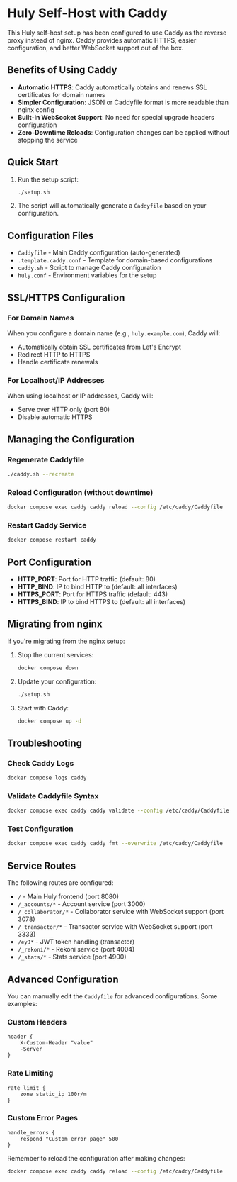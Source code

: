 # Huly Self-Host with Caddy

This Huly self-host setup has been configured to use Caddy as the reverse proxy instead of nginx. Caddy provides automatic HTTPS, easier configuration, and better WebSocket support out of the box.

## Benefits of Using Caddy

- **Automatic HTTPS**: Caddy automatically obtains and renews SSL certificates for domain names
- **Simpler Configuration**: JSON or Caddyfile format is more readable than nginx config
- **Built-in WebSocket Support**: No need for special upgrade headers configuration
- **Zero-Downtime Reloads**: Configuration changes can be applied without stopping the service

## Quick Start

1. Run the setup script:
   ```bash
   ./setup.sh
   ```

2. The script will automatically generate a `Caddyfile` based on your configuration.

## Configuration Files

- `Caddyfile` - Main Caddy configuration (auto-generated)
- `.template.caddy.conf` - Template for domain-based configurations
- `caddy.sh` - Script to manage Caddy configuration
- `huly.conf` - Environment variables for the setup

## SSL/HTTPS Configuration

### For Domain Names
When you configure a domain name (e.g., `huly.example.com`), Caddy will:
- Automatically obtain SSL certificates from Let's Encrypt
- Redirect HTTP to HTTPS
- Handle certificate renewals

### For Localhost/IP Addresses
When using localhost or IP addresses, Caddy will:
- Serve over HTTP only (port 80)
- Disable automatic HTTPS

## Managing the Configuration

### Regenerate Caddyfile
```bash
./caddy.sh --recreate
```

### Reload Configuration (without downtime)
```bash
docker compose exec caddy caddy reload --config /etc/caddy/Caddyfile
```

### Restart Caddy Service
```bash
docker compose restart caddy
```

## Port Configuration

- **HTTP_PORT**: Port for HTTP traffic (default: 80)
- **HTTP_BIND**: IP to bind HTTP to (default: all interfaces)
- **HTTPS_PORT**: Port for HTTPS traffic (default: 443)  
- **HTTPS_BIND**: IP to bind HTTPS to (default: all interfaces)

## Migrating from nginx

If you're migrating from the nginx setup:

1. Stop the current services:
   ```bash
   docker compose down
   ```

2. Update your configuration:
   ```bash
   ./setup.sh
   ```

3. Start with Caddy:
   ```bash
   docker compose up -d
   ```

## Troubleshooting

### Check Caddy Logs
```bash
docker compose logs caddy
```

### Validate Caddyfile Syntax
```bash
docker compose exec caddy caddy validate --config /etc/caddy/Caddyfile
```

### Test Configuration
```bash
docker compose exec caddy caddy fmt --overwrite /etc/caddy/Caddyfile
```

## Service Routes

The following routes are configured:

- `/` - Main Huly frontend (port 8080)
- `/_accounts/*` - Account service (port 3000)
- `/_collaborator/*` - Collaborator service with WebSocket support (port 3078)
- `/_transactor/*` - Transactor service with WebSocket support (port 3333)
- `/eyJ*` - JWT token handling (transactor)
- `/_rekoni/*` - Rekoni service (port 4004)
- `/_stats/*` - Stats service (port 4900)

## Advanced Configuration

You can manually edit the `Caddyfile` for advanced configurations. Some examples:

### Custom Headers
```caddyfile
header {
    X-Custom-Header "value"
    -Server
}
```

### Rate Limiting
```caddyfile
rate_limit {
    zone static_ip 100r/m
}
```

### Custom Error Pages
```caddyfile
handle_errors {
    respond "Custom error page" 500
}
```

Remember to reload the configuration after making changes:
```bash
docker compose exec caddy caddy reload --config /etc/caddy/Caddyfile
```
